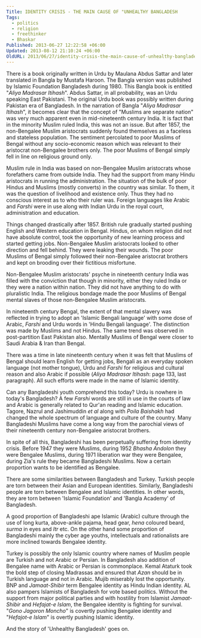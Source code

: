 ```yaml
---
Title: IDENTITY CRISIS - THE MAIN CAUSE OF "UNHEALTHY BANGLADESH
Tags:
  - politics
  - religion
  - freethinker
  - Bhaskar
Published: 2013-06-27 12:22:58 +06:00
Updated: 2013-08-12 21:10:24 +06:00
OldURL: 2013/06/27/identity-crisis-the-main-cause-of-unhealthy-bangladesh/
---
```


There is a book originally written in Urdu by Maulana Abdus Sattar and later translated in Bangla by Mustafa Haroon. The Bangla version was published by Islamic Foundation Bangladesh during 1980. This Bangla book is entitled "<em>Aliya Madrasar Itihash</em>".  Abdus Sattar, in all probability, was an Urdu speaking East Pakistani. The original Urdu book was possibly written during Pakistan era of Bangladesh. In the narration of Bangla "<em>Aliya Madrasar Itihash</em>", it becomes clear that the concept of "Muslims are separate nation" was very much apparent even in mid-nineteenth century India. It is fact that in the minority Muslim ruled India, this was not an issue. But after 1857, the non-Bengalee Muslim aristocrats suddenly found themselves as a faceless and stateless population. The sentiment percolated to poor Muslims of Bengal without any socio-economic reason which was relevant to their aristocrat non-Bengalee brothers only. The poor Muslims of Bengal simply fell in line on religious ground only.

Muslim rule in India was based on non-Bengalee Muslim aristocrats whose forefathers came from outside India. They had the support from many Hindu aristocrats in running the administration. The situation of the bulk of poor Hindus and Muslims (mostly converts) in the country was similar. To them, it was the question of livelihood and existence only. Thus they had no conscious interest as to who their ruler was. Foreign languages like Arabic and <em>Farshi</em> were in use along with Indian Urdu in the royal court, administration and education. 

Things changed drastically after 1857. British rule gradually started pushing English and Western education in Bengal. Hindus, on whom religion did not have absolute control, took the opportunity of new learning process and started getting jobs. Non-Bengalee Muslim aristocrats looked to other direction and fell behind. They were leaking their wounds. The poor Muslims of Bengal simply followed their non-Bengalee aristocrat brothers and kept on brooding over their fictitious misfortune.

Non-Bengalee Muslim aristocrats' psyche in nineteenth century India was filled with the conviction that though in minority, either they ruled India or they were a nation within nation. They did not have anything to do with pluralistic India. The religious bondage made the poor Muslims of Bengal mental slaves of those non-Bengalee Muslim aristocrats.

In nineteenth century Bengal, the extent of that mental slavery was reflected in trying to adopt an 'Islamic Bengali language' with some dose of Arabic, <em>Farshi</em> and Urdu words in 'Hindu Bengali language'. The distinction was made by Muslims and not Hindus. The same trend was observed in post-partition East Pakistan also. Mentally Muslims of Bengal were closer to Saudi Arabia &amp; Iran than Bengal.

There was a time in late nineteenth century when it was felt that Muslims of Bengal should learn English for getting jobs, Bengali as an everyday spoken language (not mother tongue), Urdu and <em>Farshi</em> for religious and cultural reason and also Arabic if possible (<em>Aliya Madrasar Itihash</em>: page 133, last paragraph). All such efforts were made in the name of Islamic identity.

Can any Bangladeshi youth comprehend this today? Urdu is nowhere in today's Bangladesh? A few <em>Farshi</em> words are still in use in the courts of law and Arabic is generally related to Qur'an reading and Islamic education. Tagore, Nazrul and Jashimuddin <em>et al</em> along with <em>Poila Baishakh</em> had changed the whole spectrum of language and culture of the country. Many Bangladeshi Muslims have come a long way from the parochial views of their nineteenth century non-Bengalee aristocrat brothers.

In spite of all this, Bangladeshi has been perpetually suffering from identity crisis. Before 1947 they were Muslims, during 1952 <em>Bhasha Andolon</em> they were Bengalee Muslims, during 1971 liberation war they were Bengalee, during Zia's rule they became Bangladeshi Muslims. Now a certain proportion wants to be identified as Bengalee. 

There are some similarities between Bangladesh and Turkey. Turkish people are torn between their Asian and European identities. Similarly, Bangladeshi people are torn between Bengalee and Islamic identities. In other words, they are torn between 'Islamic Foundation' and 'Bangla Academy' of Bangladesh. 

A good proportion of Bangladeshi ape Islamic (Arabic) culture through the use of long kurta, above-ankle pajama, head gear, <em>hena</em> coloured beard, <em>surma</em> in eyes and <em>Itr</em> etc. On the other hand some proportion of Bangladeshi mainly the cyber age youths, intellectuals and rationalists are more inclined towards Bengalee identity. 

Turkey is possibly the only Islamic country where names of Muslim people are Turkish and not Arabic or Persian. In Bangladesh also addition of Bengalee name with Arabic or Persian is commonplace. Kemal Ataturk took the bold step of closing Madrassas and ensured that <em>Azan</em> should be in Turkish language and not in Arabic. Mujib miserably lost the opportunity. BNP and <em>Jamaat-Shibir</em> term Bengalee identity as Hindu Indian identity. AL also pampers Islamists of Bangladesh for vote based politics. Without the support from major political parties and with hostility from Islamist <em>Jamaat-Shibir</em> and <em>Hefajat-e Islam</em>, the Bengalee identity is fighting for survival. "<em>Gono Jagoron Moncho</em>" is covertly pushing Bengalee identity and "<em>Hefajot-e Islam</em>" is overtly pushing Islamic identity.

And the story of 'Unhealthy Bangladesh' goes on.

